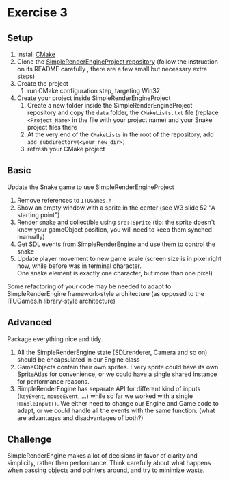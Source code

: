 # Exercise 3

## Setup

1. Install [CMake](https://cmake.org/)
1. Clone the [SimpleRenderEngineProject repository](https://github.com/mortennobel/SimpleRenderEngineProject) (follow the instruction on its README carefully , there are a few small but necessary extra steps)
1. Create the project
	1. run CMake configuration step, targeting Win32
1. Create your project inside SimpleRenderEngineProject
	1. Create a new folder inside the SimpleRenderEngineProject repository and copy the `data` folder,
	   the `CMakeLists.txt` file (replace `<Project_Name>` in the file with your project name)
	   and your Snake project files there
	1. At the very end of the `CMakeLists` in the root of the repository, add `add_subdirectory(<your_new_dir>)`
	1. refresh your CMake project

## Basic
Update the Snake game to use SimpleRenderEngineProject
1. Remove references to `ITUGames.h`
1. Show an empty window with a sprite in the center (see W3 slide 52 "A starting point")
1. Render snake and collectible using `sre::Sprite` (tip: the sprite doesn't know your gameObject position, you will need to keep them synched manually)
1. Get SDL events from SimpleRenderEngine and use them to control the snake
1. Update player movement to new game scale
  (screen size is in pixel right now, while before was in terminal character.				
  One snake element is exactly one character, but more than one pixel)

Some refactoring of your code may be needed to adapt to SimpleRenderEngine framework-style architecture (as opposed to the ITUGames.h library-style architecture)

## Advanced
Package everything nice and tidy.
1. All the SimpleRenderEngine state (SDLrenderer, Camera and so on) should be encapsulated in our Engine class
1. GameObjects contain their own sprites. Every sprite could have its own SpriteAtlas for convenience, or we could have a single shared instance for performance reasons.
1. SimpleRenderEngine has separate API for different kind of inputs (`keyEvent`, `mouseEvent`, ...)
   while so far we worked with a single `HandleInput()`. We either need to change our Engine and Game code to adapt,
   or we could handle all the events with the same function. (what are advantages and disadvantages of both?)

## Challenge
SimpleRenderEngine makes a lot of decisions in favor of clarity and simplicity, rather then performance.
Think carefully about what happens when passing objects and pointers around, and try to minimize waste.
